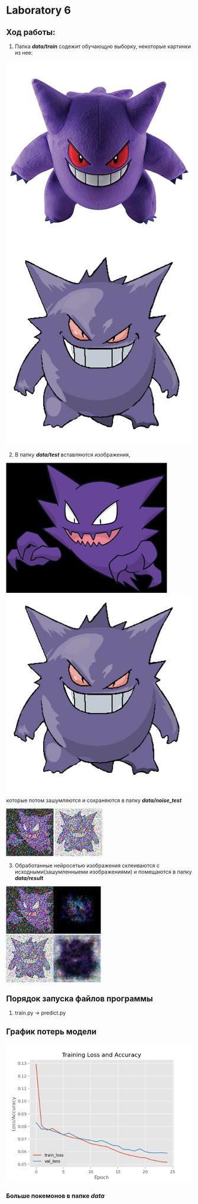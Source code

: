 # Laboratory 6

## Ход работы:

1. Папка ___data/train___ содежит обучающую выборку, некоторые картинки из нее:

![](data/train/4f30f5a172704c1c92cba74073a14395.jpg ".jpg") ![](data/train/5a760b3363f74e68ada1f1d7e94fc70f.jpg ".jpg")

2. В папку ___data/test___ вставляются изображения, 

![](data/test/0.jpg ".png")  ![](data/test/3.jpg ".png")

которые потом зашумляются и сохраняются в папку ___data/noise_test___

![](data/noise_test/0.png ".png")  ![](data/noise_test/3.png ".png")

3. Обработанные нейросетью изображения склеиваются с исходными(зашумленныеми изображениями) и помещаются в папку
___data/result___ 

![](data/result/0.png ".png") ![](data/result/3.png ".png")

## Порядок запуска файлов программы
1. train.py -> predict.py

## График потерь модели

![](graph/plot.png ".png")

### Больше покемонов в папке ___data___

##
